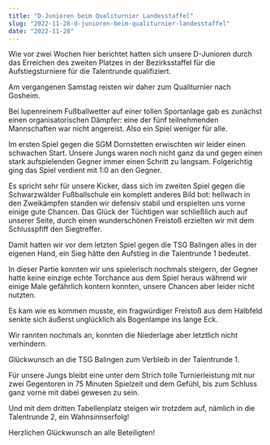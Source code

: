 ```yaml
---
title: "D-Junioren beim Qualiturnier Landesstaffel"
slug: "2022-11-28-d-junioren-beim-qualiturnier-landesstaffel"
date: "2022-11-28"
---
```

Wie vor zwei Wochen hier berichtet hatten sich unsere D-Junioren durch das Erreichen des zweiten Platzes in der Bezirksstaffel für die Aufstiegsturniere für die Talentrunde qualifiziert.

Am vergangenen Samstag reisten wir daher zum Qualiturnier nach Gosheim.

Bei lupenreinem Fußballwetter auf einer tollen Sportanlage gab es zunächst einen organisatorischen Dämpfer: eine der fünf teilnehmenden Mannschaften war nicht angereist. Also ein Spiel weniger für alle.

Im ersten Spiel gegen die SGM Dornstetten erwischten wir leider einen schwachen Start. Unsere Jungs waren noch nicht ganz da und gegen einen stark aufspielenden Gegner immer einen Schritt zu langsam. Folgerichtig ging das Spiel verdient mit 1:0 an den Gegner.

Es spricht sehr für unsere Kicker, dass sich im zweiten Spiel gegen die Schwarzwälder Fußballschule ein komplett anderes Bild bot: hellwach in den Zweikämpfen standen wir defensiv stabil und erspielten uns vorne einige gute Chancen. Das Glück der Tüchtigen war schließlich auch auf unserer Seite, durch einen wunderschönen Freistoß erzielten wir mit dem Schlusspfiff den Siegtreffer.

Damit hatten wir vor dem letzten Spiel gegen die TSG Balingen alles in der eigenen Hand, ein Sieg hätte den Aufstieg in die Talentrunde 1 bedeutet.

In dieser Partie konnten wir uns spielerisch nochmals steigern, der Gegner hatte keine einzige echte Torchance aus dem Spiel heraus während wir einige Male gefährlich kontern konnten, unsere Chancen aber leider nicht nutzten.

Es kam wie es kommen musste, ein fragwürdiger Freistoß aus dem Halbfeld senkte sich äußerst unglücklich als Bogenlampe ins lange Eck.

Wir rannten nochmals an, konnten die Niederlage aber letztlich nicht verhindern.

Glückwunsch an die TSG Balingen zum Verbleib in der Talentrunde 1.

Für unsere Jungs bleibt eine unter dem Strich tolle Turnierleistung mit nur zwei Gegentoren in 75 Minuten Spielzeit und dem Gefühl, bis zum Schluss ganz vorne mit dabei gewesen zu sein.

Und mit dem dritten Tabellenplatz steigen wir trotzdem auf, nämlich in die Talentrunde 2, ein Wahnsinnserfolg!

Herzlichen Glückwunsch an alle Beteiligten!
